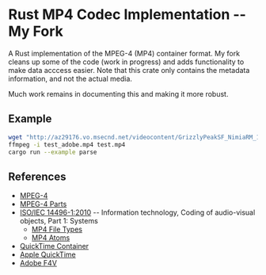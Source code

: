 # Rust MP4 Codec Implementation -- My Fork

A Rust implementation of the MPEG-4 (MP4) container format. My fork cleans up some of the code (work in progress) and adds functionality to make data acccess easier. Note that this crate only contains the metadata information, and not the actual media.

Much work remains in documenting this and making it more robust.

## Example

```bash
wget "http://az29176.vo.msecnd.net/videocontent/GrizzlyPeakSF_NimiaRM_135375_1080_HD_ZH-CN.mp4" -O "test_adobe.mp4"
ffmpeg -i test_adobe.mp4 test.mp4
cargo run --example parse
```

## References

* [MPEG-4](http://mpeg.chiariglione.org/standards/mpeg-4)
* [MPEG-4 Parts](https://en.wikipedia.org/wiki/MPEG-4)
* [ISO/IEC 14496-1:2010](http://www.iso.org/iso/iso_catalogue/catalogue_tc/catalogue_detail.htm?csnumber=55688) -- Information technology, Coding of audio-visual objects, Part 1: Systems
  * [MP4 File Types](http://www.ftyps.com)
  * [MP4 Atoms](http://mp4ra.org/#/atoms.html)
* [QuickTime Container](https://wiki.multimedia.cx/index.php/QuickTime_container)
* [Apple QuickTime](http://developer.apple.com/documentation/QuickTime/QTFF/index.html)
* [Adobe F4V](http://www.adobe.com/devnet/f4v.html)
